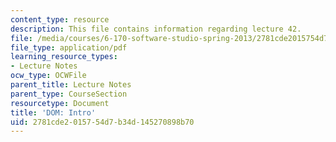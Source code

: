 ```yaml
---
content_type: resource
description: This file contains information regarding lecture 42.
file: /media/courses/6-170-software-studio-spring-2013/2781cde2015754d7b34d145270898b70_MIT6_170S13_42-dom-intro.pdf
file_type: application/pdf
learning_resource_types:
- Lecture Notes
ocw_type: OCWFile
parent_title: Lecture Notes
parent_type: CourseSection
resourcetype: Document
title: 'DOM: Intro'
uid: 2781cde2-0157-54d7-b34d-145270898b70
---
```

